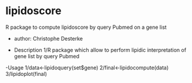 # lipidoscore
R package to compute lipidoscore by query Pubmed on a gene list

- author: Christophe Desterke

- Description
  1/R package which allow to perform lipidic interpretation of gene list by query Pubmed
 
 -Usage
  1/data<-lipidoquery(set$gene)
  2/final<-lipidocompute(data)
  3/lipidoplot(final)
  
